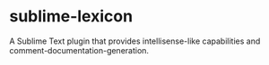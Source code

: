 sublime-lexicon
===============

A Sublime Text plugin that provides intellisense-like capabilities and comment-documentation-generation.